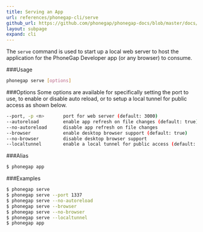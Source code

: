 ```yaml
---
title: Serving an App
url: references/phonegap-cli/serve
github_url: https://github.com/phonegap/phonegap-docs/blob/master/docs/references/phonegap-cli/serve.html.md
layout: subpage
expand: cli
---
```


  The `serve` command is used to start up a local web server to host the application for the
  PhoneGap Developer app (or any browser) to consume.

###Usage 
```bash
phonegap serve [options]
```       

###Options
  Some options are available for specifically setting the port to use, to enable or disable auto reload, 
  or to setup a local tunnel for public access as shown below. 

```bash
--port, -p <n>       port for web server (default: 3000)
--autoreload         enable app refresh on file changes (default: true)
--no-autoreload      disable app refresh on file changes
--browser            enable desktop browser support (default: true)
--no-browser         disable desktop browser support
--localtunnel        enable a local tunnel for public access (default: false)
```

###Alias
```bash
$ phonegap app
```    

###Examples
```bash
$ phonegap serve
$ phonegap serve --port 1337
$ phonegap serve --no-autoreload
$ phonegap serve --browser
$ phonegap serve --no-browser
$ phonegap serve --localtunnel
$ phonegap app
```    